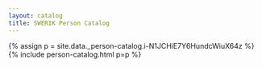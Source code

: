 ```yaml
---
layout: catalog
title: SWERIK Person Catalog
---
```

{% assign p = site.data._person-catalog.i-N1JCHiE7Y6HundcWiuX64z %}
{% include person-catalog.html p=p %}

